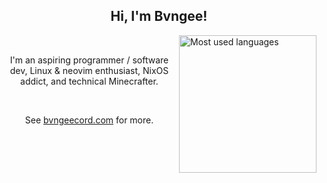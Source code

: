 <h2 align="center">Hi, I'm Bvngee!</h2>


<a href="#"><img align="right" height="220px" src="http://bvngeecord.com:9000/top-langs?username=Bvngee&exclude_repo=pico,TestGL,.dotfiles-wsl2&theme=dark&langs_count=10&layout=compact&hide_border=true&bg_color=0D1117" alt="Most used languages"></a>
<br />
<p align="center">I'm an aspiring programmer / software dev, Linux & neovim enthusiast, NixOS addict, and technical Minecrafter.</p>
<br />
<p align="center">
  See <a href="https://bvngeecord.com">bvngeecord.com</a> for more.
</p>
